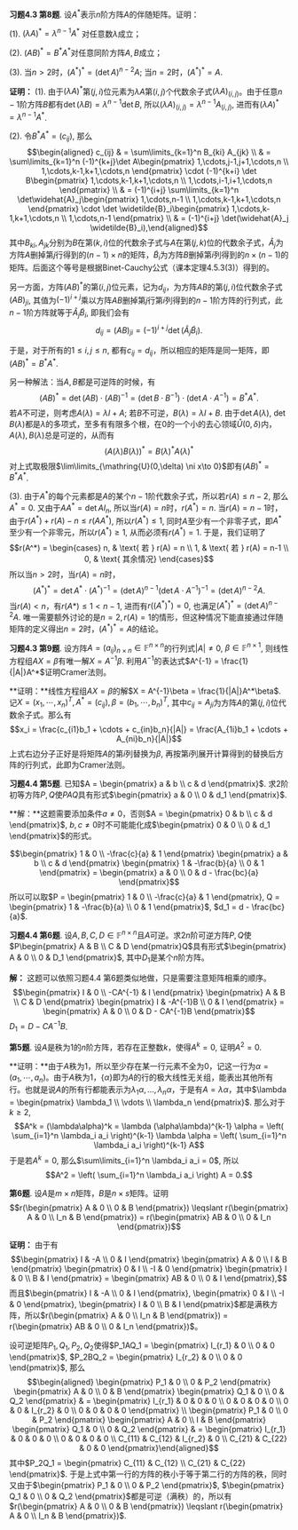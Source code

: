 **习题4.3 第8题**. 设$A^*$表示$n$阶方阵$A$的伴随矩阵。证明：

(1). $(\lambda A)^* = \lambda^{n-1}A^*$ 对任意数$\lambda$成立；

(2). $(AB)^* = B^*A^*$对任意同阶方阵$A,B$成立；

(3). 当$n > 2$时，$(A^*)^* = (\det A)^{n-2}A$;
当$n = 2$时，$(A^*)^* = A$.

**证明：** (1).
由于$(\lambda A)^*$第$(j,i)$位元素为$\lambda A$第$(i,j)$个代数余子式$(\lambda A)_{(i,j)}$。由于任意$n-1$阶方阵$B$都有$\det(\lambda B) = \lambda^{n-1}\det B$,
所以$(\lambda A)_{(i,j)} = \lambda^{n-1} A_{(i,j)}$,
进而有$(\lambda A)^* = \lambda^{n-1}A^*$.

(2). 令$B^*A^* = (c_{ij})$, 那么
$$\begin{aligned}
c_{ij} & = \sum\limits_{k=1}^n B_{ki} A_{jk} \\
& = \sum\limits_{k=1}^n (-1)^{k+j}\det A\begin{pmatrix} 1,\cdots,j-1,j+1,\cdots,n \\ 1,\cdots,k-1,k+1,\cdots,n \end{pmatrix} \cdot (-1)^{k+i} \det B\begin{pmatrix} 1,\cdots,k-1,k+1,\cdots,n \\ 1,\cdots,i-1,i+1,\cdots,n \end{pmatrix} \\
& = (-1)^{i+j} \sum\limits_{k=1}^n \det\widehat{A}_j\begin{pmatrix} 1,\cdots,n-1 \\ 1,\cdots,k-1,k+1,\cdots,n \end{pmatrix} \cdot \det \widetilde{B}_i\begin{pmatrix} 1,\cdots,k-1,k+1,\cdots,n \\ 1,\cdots,n-1 \end{pmatrix} \\
& = (-1)^{i+j} \det(\widehat{A}_j \widetilde{B}_i),\end{aligned}$$
其中$B_{ki}, A_{jk}$分别为$B$在第$(k,i)$位的代数余子式与$A$在第$(j,k)$位的代数余子式，$\widehat{A}_j$为方阵$A$删掉第$j$行得到的$(n-1)\times n$的矩阵，$\widetilde{B}_i$为方阵$B$删掉第$i$列得到的$n\times (n-1)$的矩阵。后面这个等号是根据Binet-Cauchy公式（课本定理4.5.3(3)）得到的。

另一方面，方阵$(AB)^*$的第$(i,j)$位元素，记为$d_{ij}$，为方阵$AB$的第$(j,i)$位代数余子式$(AB)_{ji}$,
其值为$(-1)^{i+j}$乘以方阵$AB$删掉第$j$行第$i$列得到的$n-1$阶方阵的行列式，此$n-1$阶方阵就等于$\widehat{A}_j \widetilde{B}_i$,
即我们会有
$$d_{ij} = (AB)_{ji} = (-1)^{i+j} \det(\widehat{A}_j \widetilde{B}_i).$$

于是，对于所有的$1\leqslant i,j \leqslant n$,
都有$c_{ij} = d_{ij}$，所以相应的矩阵是同一矩阵，即$(AB)^* = B^*A^*$.

另一种解法：当$A,B$都是可逆阵的时候，有
$$(AB)^* = \det(AB) \cdot (AB)^{-1} = (\det B \cdot B^{-1}) \cdot (\det A \cdot A^{-1}) = B^*A^*.$$
若$A$不可逆，则考虑$A(\lambda) = \lambda I + A$;
若$B$不可逆，$B(\lambda) = \lambda I + B$. 由于$\det A(\lambda)$,
$\det B(\lambda)$都是$\lambda$的多项式，至多有有限多个根，在$0$的一个小的去心领域$\mathring{U}(0,\delta)$内，$A(\lambda), B(\lambda)$总是可逆的，从而有
$$(A(\lambda)B(\lambda))^* = B(\lambda)^*A(\lambda)^*$$
对上式取极限$\lim\limits_{\mathring{U}(0,\delta) \ni x\to 0}$即有$(AB)^* = B^*A^*$.

(3).
由于$A^*$的每个元素都是$A$的某个$n-1$阶代数余子式，所以若$r(A)\leqslant n-2$,
那么$A^* = 0$. 又由于$AA^* = \det A I_n$,
所以当$r(A) = n$时，$r(A^*) = n$.
当$r(A) = n-1$时，由于$r(A^*) + r(A) - n \leqslant r(AA^*)$,
所以$r(A^*) \leqslant 1$,
同时$A$至少有一个非零子式，即$A^*$至少有一个非零元，所以$r(A^*) \geqslant 1$,
从而必须有$r(A^*) = 1$. 于是，我们证明了
$$r(A^*) = \begin{cases} n, & \text{ 若 } r(A) = n \\ 1, & \text{ 若 } r(A) = n-1 \\ 0, & \text{ 其余情况} \end{cases}$$
所以当$n > 2$时，当$r(A) = n$时，
$$(A^*)^* = \det A^* \cdot (A^*)^{-1} = (\det A)^{n-1} (\det A \cdot A^{-1})^{-1} = (\det A)^{n-2} A.$$
当$r(A) < n$，有$r(A*) \leqslant 1 < n-1$, 进而有$r((A^*)^*) = 0$,
也满足$(A^*)^* = (\det A)^{n-2}A$.
唯一需要额外讨论的是$n=2, r(A) = 1$的情形，但这种情况下能直接通过伴随矩阵的定义得出$n = 2$时，$(A^*)^* = A$的结论。

**习题4.3 第9题**.
设方阵$A = (a_{ij})_{n\times n} \in \mathbb{F}^{n\times n}$的行列式$|A| \neq 0$,
$\beta\in\mathbb{F}^{n\times 1}$,
则线性方程组$AX=\beta$有唯一解$X = A^{-1}\beta$.
利用$A^{-1}$的表达式$A^{-1} = \frac{1}{|A|}A^*$证明Cramer法则。

**证明：**线性方程组$AX=\beta$的解$X = A^{-1}\beta = \frac{1}{|A|}A^*\beta$.
记$X = (x_1, \cdots, x_n)^T, A^* = (c_{ij}), \beta = (b_1, \cdots, b_n)^T$,
其中$c_{ij} = A_{ji}$为方阵$A$的第$(j,i)$位代数余子式。那么有
$$x_i = \frac{c_{i1}b_1 + \cdots + c_{in}b_n}{|A|} = \frac{A_{1i}b_1 + \cdots + A_{ni}b_n}{|A|}$$
上式右边分子正好是将矩阵$A$的第$i$列替换为$\beta$,
再按第$i$列展开计算得到的替换后方阵的行列式，此即为Cramer法则。

**习题4.4 第5题**.
已知$A = \begin{pmatrix} a & b \\ c & d \end{pmatrix}$.
求2阶初等方阵$P,Q$使$PAQ$具有形式$\begin{pmatrix} a & 0 \\ 0 & d_1 \end{pmatrix}$.

**解：**这题需要添加条件$a\neq 0$，否则$A = \begin{pmatrix} 0 & b \\ c & d \end{pmatrix}$,
$b,c\neq 0$时不可能能化成$\begin{pmatrix} 0 & 0 \\ 0 & d_1 \end{pmatrix}$的形式。

$$\begin{pmatrix} 1 & 0 \\ -\frac{c}{a} & 1 \end{pmatrix} \begin{pmatrix} a & b \\ c & d \end{pmatrix} \begin{pmatrix} 1 & -\frac{b}{a} \\ 0 & 1 \end{pmatrix} = \begin{pmatrix} a & 0 \\ 0 & d - \frac{bc}{a} \end{pmatrix}$$
所以可以取$P = \begin{pmatrix} 1 & 0 \\ -\frac{c}{a} & 1 \end{pmatrix}, Q = \begin{pmatrix} 1 & -\frac{b}{a} \\ 0 & 1 \end{pmatrix}$,
$d_1 = d - \frac{bc}{a}$.

**习题4.4 第6题**.
设$A,B,C,D\in\mathbb{F}^{n\times n}$且$A$可逆。求$2n$阶可逆方阵$P,Q$使$P\begin{pmatrix} A & B \\ C & D \end{pmatrix}Q$具有形式$\begin{pmatrix} A & 0 \\ 0 & D_1 \end{pmatrix}$,
其中$D_1$是某个$n$阶方阵。

**解：** 这题可以依照习题4.4 第6题类似地做，只是需要注意矩阵相乘的顺序。
$$\begin{pmatrix} I & 0 \\ -CA^{-1} & I \end{pmatrix} \begin{pmatrix} A & B \\ C & D \end{pmatrix} \begin{pmatrix} I & -A^{-1}B \\ 0 & I \end{pmatrix} = \begin{pmatrix} A & 0 \\ 0 & D - CA^{-1}B \end{pmatrix}$$
$D_1 = D - CA^{-1}B$.

**第5题**. 设$A$是秩为1的$n$阶方阵，若存在正整数$k$，使得$A^k = 0$,
证明$A^2 = 0$.

**证明：**由于$A$秩为1，所以至少存在某一行元素不全为0，记这一行为$\alpha = (a_1, \cdots, a_n)$。由于$A$秩为1，$\{\alpha\}$即为$A$的行的极大线性无关组，能表出其他所有行。也就是说$A$的所有行都能表示为$\lambda_1\alpha, \ldots, \lambda_n\alpha$，于是有$A = \lambda \alpha$，其中$\lambda = \begin{pmatrix}
\lambda_1 \\ \vdots \\ \lambda_n \end{pmatrix}$. 那么对于$k\geqslant 2$,
$$A^k = (\lambda\alpha)^k = \lambda (\alpha\lambda)^{k-1} \alpha = \left( \sum_{i=1}^n \lambda_i a_i \right)^{k-1} \lambda \alpha = \left( \sum_{i=1}^n \lambda_i a_i \right)^{k-1} A$$
于是若$A^k = 0$, 那么$\sum\limits_{i=1}^n \lambda_i a_i = 0$, 所以
$$A^2 = \left( \sum_{i=1}^n \lambda_i a_i \right) A = 0.$$

**第6题**. 设$A$是$m\times n$矩阵，$B$是$n\times s$矩阵。证明
$$r(\begin{pmatrix} A & 0 \\ 0 & B \end{pmatrix}) \leqslant r(\begin{pmatrix} A & 0 \\ I_n & B \end{pmatrix}) = r(\begin{pmatrix} AB & 0 \\ 0 & I_n \end{pmatrix})$$

**证明：** 由于有
$$\begin{pmatrix} I & -A \\ 0 & I \end{pmatrix} \begin{pmatrix} A & 0 \\ I & B \end{pmatrix} \begin{pmatrix} 0 & I \\ -I & 0 \end{pmatrix} \begin{pmatrix} I & 0 \\ B & I \end{pmatrix} = \begin{pmatrix} AB & 0 \\ 0 & I \end{pmatrix},$$
而且$\begin{pmatrix} I & -A \\ 0 & I \end{pmatrix}, \begin{pmatrix} 0 & I \\ -I & 0 \end{pmatrix}, \begin{pmatrix} I & 0 \\ B & I \end{pmatrix}$都是满秩方阵，所以$r(\begin{pmatrix} A & 0 \\ I_n & B \end{pmatrix}) = r(\begin{pmatrix} AB & 0 \\ 0 & I_n \end{pmatrix})$。

设可逆矩阵$P_1,Q_1,P_2,Q_2$使得$P_1AQ_1 = \begin{pmatrix} I_{r_1} & 0 \\ 0 & 0 \end{pmatrix}$,
$P_2BQ_2 = \begin{pmatrix} I_{r_2} & 0 \\ 0 & 0 \end{pmatrix}$, 那么
$$\begin{aligned}
\begin{pmatrix} P_1 & 0 \\ 0 & P_2 \end{pmatrix} \begin{pmatrix} A & 0 \\ 0 & B \end{pmatrix} \begin{pmatrix} Q_1 & 0 \\ 0 & Q_2 \end{pmatrix} & = \begin{pmatrix} I_{r_1} & 0 & 0 & 0 \\ 0 & 0 & 0 & 0 \\ 0 & 0 & I_{r_2} & 0 \\ 0 & 0 & 0 & 0 \end{pmatrix} \\
\begin{pmatrix} P_1 & 0 \\ 0 & P_2 \end{pmatrix} \begin{pmatrix} A & 0 \\ I & B \end{pmatrix} \begin{pmatrix} Q_1 & 0 \\ 0 & Q_2 \end{pmatrix} & = \begin{pmatrix} I_{r_1} & 0 & 0 & 0 \\ 0 & 0 & 0 & 0 \\ C_{11} & C_{12} & I_{r_2} & 0 \\ C_{21} & C_{22} & 0 & 0 \end{pmatrix}\end{aligned}$$
其中$P_2Q_1 = \begin{pmatrix} C_{11} & C_{12} \\ C_{21} & C_{22} \end{pmatrix}$.
于是上式中第一行的方阵的秩小于等于第二行的方阵的秩，同时又由于$\begin{pmatrix} P_1 & 0 \\ 0 & P_2 \end{pmatrix}$,
$\begin{pmatrix} Q_1 & 0 \\ 0 & Q_2 \end{pmatrix}$都是可逆（满秩）的，所以有$r(\begin{pmatrix} A & 0 \\ 0 & B \end{pmatrix}) \leqslant r(\begin{pmatrix} A & 0 \\ I_n & B \end{pmatrix})$.
